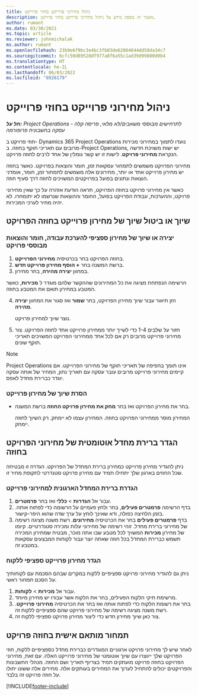 ```yaml
---
title: ניהול מחירוני פרוייקט בחוזי פרוייקט
description: מאמר זה מספק מידע על ניהול מחירוני פרויקט בחוזי פרויקט.
author: rumant
ms.date: 03/30/2021
ms.topic: article
ms.reviewer: johnmichalak
ms.author: rumant
ms.openlocfilehash: 23b9e6f9bc3e4bc3fb03de62064644dd58da34c7
ms.sourcegitcommit: 6cfc50d89528df977a8f6a55c1ad39d99800d9b4
ms.translationtype: HT
ms.contentlocale: he-IL
ms.lasthandoff: 06/03/2022
ms.locfileid: "8926179"
---
```

# <a name="manage-project-price-lists-on-project-contracts"></a>ניהול מחירוני פרוייקט בחוזי פרוייקט

_**חל על:** Project Operations לתרחישים מבוססי משאבים/לא מלאי, פריסה קלה - עסקה בחשבונית פרופורמה_

חוזי פרויקט ב- Dynamics 365 Project Operations נועדו לתמוך במחירוני מכירות מרובים עם תאריכי תוקף בחוזה. ב-Project Operations, יש ישות משויכת חדשה הנקראת **מחירוני פרויקט**. לישות זו יש קשר גומלין של אחד לרבים לחוזה פרויקט.

מחירוני הפרויקט משמשים לתמחור עסקאות זמן, חומר והוצאות בפרויקט. כאשר בחוזה יש מחירון פרוייקט אחד או יותר, מחירונים אלה משמשים לתמחור זמן, חומר, אומדני הוצאות ונתונים בפועל בפרויקטים המשויכים לחוזה דרך סעיף חוזה.

כאשר אין מחירוני פרויקט בחוזה הפרויקט, תראה הודעת אזהרה על כך שאין מחירוני פרויקט, וההערכות, עבודת הפרויקט בפועל, החומר וההוצאות שנרשמו לא יתומחרו. לא יהיה מחיר לערכי המכירות.

## <a name="associate-or-unassociate-a-project-price-list-on-a-project-contract"></a>שיוך או ביטול שיוך של מחירון פרוייקט בחוזה הפרויקט

### <a name="create-or-associate-a-specific-price-list-for-estimating-project-based-work-material-and-expenses"></a>יצירה או שיוך של מחירון ספציפי להערכת עבודה, חומר והוצאות מבוססי פרויקט

1. בחוזה הפרויקט בחר בכרטיסיה **מחירוני הפרוייקט**.
2. ברשת המשנה בחר **+ הוסף מחירון פרוייקט חדש**.
3. במחוון **יצירה מהירה**, בחר מחירון. 

  הרשימה הנפתחת מציגה את כל המחירונים שההקשר שלהם מוגדר ל **מכירות**, כאשר המטבע במחירון תואם את המטבע בחוזה.
  
4. הזן תיאור עבור שיוך מחירון הפרויקט, בחר **שמור** ואז סגור את המחוון **יצירה מהירה**.

   נוצר שיוך למחירון פרויקט.
   
5. חזור על שלבים 1-4 כדי לשייך יותר ממחירון פרוייקט אחד לחוזה הפרויקט. צור מחירוני פרוייקט מרובים רק אם לכל אחד ממחירוני הפרויקט המשויכים תאריכי תוקף שונים.

> [!NOTE]
> Project Operations אינו תומך בחפיפה של תאריכי תוקף של מחירוני הפרוייקט. אם קיימים מחירוני פרוייקט מרובים עובר עסקה עם תאריך נתון, המחיר של אותה עסקה יוגדר כברירת מחדל לאפס.

### <a name="remove-a-project-price-list-association"></a>הסרת שיוך של מחירון פרוייקט

- בחר את מחירון הפרויקט ואז בחר **מחק את מחירון פרויקט החוזה** ברשת המשנה. 

  המחירון מוסר ממחירוני הפרויקט בחוזה. המחירון עצמו לא יימחק. רק השיוך לחוזה יימחק.

## <a name="set-up-automatic-defaulting-of-project-price-lists-on-a-contract"></a>הגדר ברירת מחדל אוטומטית של מחירוני הפרויקט בחוזה

ניתן להגדיר מחירון פרוייקט כמחירון ברירת המחדל של הפרויקט. הגדרה זו מבטיחה שכל החוזים בארגון שלך יתחילו תמיד עם מחירון פרויקט סטנדרטי לתקופת מחיר זו.

### <a name="set-up-the-organizational-default-for-project-price-lists"></a>הגדרת ברירת המחדל הארגונית למחירוני פרוייקט

1. עבור אל **הגדרות** > **כללי** ואז בחר **פרמטרים**.
2. בדף הרשימה **פרמטרים פעילים**, בחר ולחץ פעמיים על הרשומה כדי לפתוח אותה. בזמן הלחיצה כפולה, ודא שאינך לוחץ על ערך שדה שהוא היפר-קישור. 
3. בדף **פרמטרים פעילים** בחר את הכרטיסיה **מחירונים**. רשת משנה מציגה רשימה של מחירוני ברירת מחדל. זוהי רשימה של מחירוני עלות ומכירה סטנדרטיים. קיומו של מחירון **מכירות** המשויך לכל מטבע שבו אתה מוכר, מבטיח שמחירון המכירה תשמש כברירת המחדל בכל חוזה שאתה יוצר עבור לקוחות המבצעים עסקאות במטבע זה.

### <a name="set-up-a-customer-specific-project-price-list"></a>הגדר מחירון פרוייקט ספציפי ללקוח

ניתן גם להגדיר מחירוני פרויקט ספציפיים ללקוח במקרים שבהם הסכמת עם לקוחותיך על הסכם תמחור ראשי.

1. עבור אל **מכירות** > **לקוחות**.
2. מרשימת תיקי הלקוח הפעילים, בחר את הלקוח אשר עבורו יש מחירון מיוחד.
3. בחר את רשומת הלקוח כדי לפתוח אותה ואז בחר את הכרטיסיה **מחירוני פרוייקט**. רשת משנה מציגה רשימה של מחירוני פרויקט שהם ספציפיים ללקוח זה. 
4. צור כאן שיוך מחירון חדש כדי ליצור מחירון פרויקט ספציפי ללקוח זה.

## <a name="custom-pricing-on-a-project-contract"></a>תמחור מותאם אישית בחוזה פרויקט

לאחר שיש לך מחירוני פרויקט ארגוניים המוגדרים כברירת מחדל כספציפיים ללקוח, חוזי הפרויקט שלך ייווצרו עם שיוך אוטומטי של מחירוני פרוייקט האלה. עם זאת, מחירוני הפרויקט בחוזה פרויקט מועתקים תמיד בצריוף תאריך ושם החוזה. מנהלי החשבונות והפרויקטים יכולים להתחיל לערוך את המחירים בעותקים אלה. מחירים אלה ששונו יחולו על חוזה פרויקט זה בלבד.


[!INCLUDE[footer-include](../includes/footer-banner.md)]
